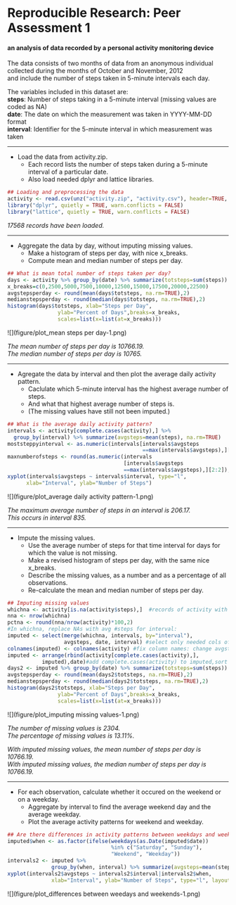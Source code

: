 # Reproducible Research: Peer Assessment 1

#### **an analysis of data recorded by a personal activity monitoring device**
The data consists of two months of data from an anonymous individual  
collected during the months of October and November, 2012  
and include the number of steps taken in 5-minute intervals each day.

The variables included in this dataset are:  
**steps**: Number of steps taking in a 5-minute interval (missing values are coded as NA)  
**date**: The date on which the measurement was taken in YYYY-MM-DD format  
**interval**: Identifier for the 5-minute interval in which measurement was taken

***

* Load the data from activity.zip.
    +   Each record lists the number of steps taken during a 5-minute interval of a particular date.
    +   Also load needed dplyr and lattice libraries.  


```r
## Loading and preprocessing the data
activity <- read.csv(unz("activity.zip", "activity.csv"), header=TRUE, quote="\"")
library("dplyr", quietly = TRUE, warn.conflicts = FALSE)
library("lattice", quietly = TRUE, warn.conflicts = FALSE)
```

*17568 records have been loaded.*

***


* Aggregate the data by day, without imputing missing values.  
    +   Make a histogram of steps per day, with nice x_breaks.  
    +   Compute mean and median number of steps per day.  


```r
## What is mean total number of steps taken per day?
days <- activity %>% group_by(date) %>% summarize(totsteps=sum(steps))
x_breaks=c(0,2500,5000,7500,10000,12500,15000,17500,20000,22500)
avgstepsperday <- round(mean(days$totsteps, na.rm=TRUE),2)
medianstepsperday <- round(median(days$totsteps, na.rm=TRUE),2)
histogram(days$totsteps, xlab="Steps per Day",
                ylab="Percent of Days",breaks=x_breaks,
                scales=list(x=list(at=x_breaks)))
```

![](figure/plot_mean steps per day-1.png)

*The mean number of steps per day is 10766.19.*  
*The median number of steps per day is 10765.* 

***

* Agregate the data by interval and then plot the average daily activity pattern.  
    +   Caclulate which 5-minute interval has the highest average number of steps.
    +   And what that highest average number of steps is.
    +   (The missing values have still not been imputed.)  


```r
## What is the average daily activity pattern?
intervals <- activity[complete.cases(activity),] %>%
  group_by(interval) %>% summarize(avgsteps=mean(steps), na.rm=TRUE)
moststeppyinterval <- as.numeric(intervals[intervals$avgsteps
                                           ==max(intervals$avgsteps),][1:1])
maxnumberofsteps <- round(as.numeric(intervals
                                     [intervals$avgsteps
                                     ==max(intervals$avgsteps),][2:2]),2)
xyplot(intervals$avgsteps ~ intervals$interval, type="l",
      xlab="Interval", ylab="Number of Steps")
```

![](figure/plot_average daily activity pattern-1.png)

*The maximum average number of steps in an interval is 206.17.*  
*This occurs in interval 835.* 

***

* Impute the missing values.  
    +   Use the average number of steps for that time interval for days for which the value is not missing.
    +   Make a revised histogram of steps per day, with the same nice x_breaks.
    +   Describe the missing values, as a number and as a percentage of all observations.
    +   Re-calculate the mean and median number of steps per day.


```r
## Imputing missing values
whichna <- activity[is.na(activity$steps),]  #records of activity with steps=NA 
nna <- nrow(whichna)
pctna <- round(nna/nrow(activity)*100,2) 
#In whichna, replace NAs with avg #steps for interval:
imputed <- select(merge(whichna, intervals, by="interval"),
                  avgsteps, date, interval) #select only needed cols of merge
colnames(imputed) <- colnames(activity) #fix column names: change avgsteps to steps
imputed <- arrange(rbind(activity[complete.cases(activity),],
           imputed),date)#add complete.cases(activity) to imputed,sort by date   
days2 <- imputed %>% group_by(date) %>% summarize(totsteps=sum(steps))
avgstepsperday <- round(mean(days2$totsteps, na.rm=TRUE),2)
medianstepsperday <- round(median(days2$totsteps, na.rm=TRUE),2)
histogram(days2$totsteps, xlab="Steps per Day",
                ylab="Percent of Days",breaks=x_breaks,
                scales=list(x=list(at=x_breaks)))
```

![](figure/plot_imputing missing values-1.png)

*The number of missing values is 2304.*   
*The percentage of missing values is 13.11%.*  

*With imputed missing values, the mean number of steps per day is 10766.19.*  
*With imputed missing values, the median number of steps per day is 10766.19.*

***

* For each observation, calculate whether it occured on the weekend or on a weekday.  
    +   Aggregate by interval to find the average weekend day and the average weekday.
    +   Plot the average activity patterns for weekend and weekday. 


```r
## Are there differences in activity patterns between weekdays and weekends?
imputed$when <- as.factor(ifelse(weekdays(as.Date(imputed$date))
                                 %in% c("Saturday", "Sunday"),
                                 "Weekend", "Weekday"))
intervals2 <- imputed %>%
              group_by(when, interval) %>% summarize(avgsteps=mean(steps))
xyplot(intervals2$avgsteps ~ intervals2$interval|intervals2$when,
              xlab="Interval", ylab="Number of Steps", type="l", layout=c(1,2))
```

![](figure/plot_differences between weedays and weekends-1.png)
